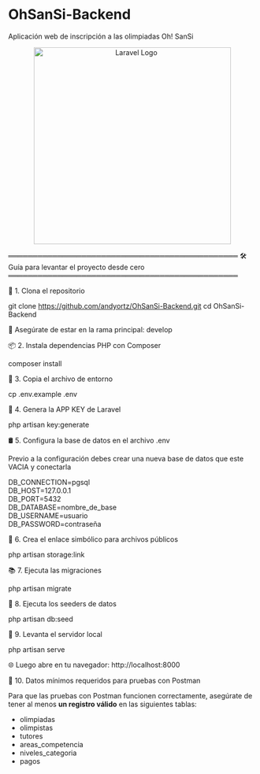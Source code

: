 # OhSanSi-Backend

Aplicación web de inscripción a las olimpiadas Oh! SanSi

<p align="center"><a href="https://laravel.com" target="_blank"><img src="https://raw.githubusercontent.com/laravel/art/master/logo-lockup/5%20SVG/2%20CMYK/1%20Full%20Color/laravel-logolockup-cmyk-red.svg" width="400" alt="Laravel Logo"></a></p>

═══════════════════════════════════════════════
🛠️ Guía para levantar el proyecto desde cero
═══════════════════════════════════════════════

📁 1. Clona el repositorio

git clone https://github.com/andyortz/OhSanSi-Backend.git
cd OhSanSi-Backend

🔄 Asegúrate de estar en la rama principal: develop

📦 2. Instala dependencias PHP con Composer

composer install

📝 3. Copia el archivo de entorno

cp .env.example .env

🔐 4. Genera la APP KEY de Laravel

php artisan key:generate

🛢️ 5. Configura la base de datos en el archivo .env

Previo a la configuración debes crear una nueva base de datos que este VACIA
y conectarla

DB_CONNECTION=pgsql  
 DB_HOST=127.0.0.1  
 DB_PORT=5432  
 DB_DATABASE=nombre_de_base  
 DB_USERNAME=usuario  
 DB_PASSWORD=contraseña

📂 6. Crea el enlace simbólico para archivos públicos

php artisan storage:link

📚 7. Ejecuta las migraciones

php artisan migrate

🌱 8. Ejecuta los seeders de datos

php artisan db:seed

🚀 9. Levanta el servidor local

php artisan serve

🌐 Luego abre en tu navegador: http://localhost:8000

🧪 10. Datos mínimos requeridos para pruebas con Postman

Para que las pruebas con Postman funcionen correctamente, asegúrate de tener al menos **un registro válido** en las siguientes tablas:

-   olimpiadas
-   olimpistas
-   tutores
-   areas_competencia
-   niveles_categoria
-   pagos

